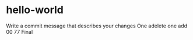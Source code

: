 # hello-world

Write a commit message that describes your changes
One adelete one add  
00
77
Final
